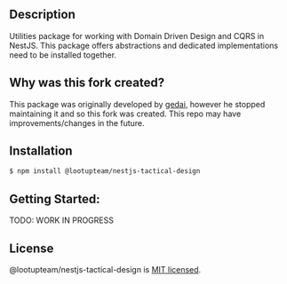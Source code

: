 ## Description

Utilities package for working with Domain Driven Design and CQRS in NestJS. This package offers abstractions and dedicated implementations need to be installed together.

## Why was this fork created?
This package was originally developed by [gedai](https://github.com/gedai-dev), however he stopped maintaining it and so this fork was created. This repo may have improvements/changes in the future.

## Installation

```bash
$ npm install @lootupteam/nestjs-tactical-design
```

## Getting Started:

TODO: WORK IN PROGRESS

## License

@lootupteam/nestjs-tactical-design is [MIT licensed](LICENSE).
